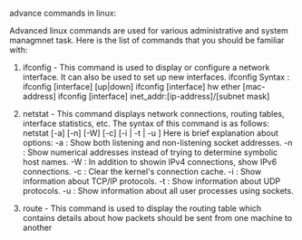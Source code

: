 advance commands in linux:

Advanced linux commands are used for various administrative and system managmnet task. 
Here is the list of commands  that you should be familiar with:

1. ifconfig  - This command is used to display or configure a network interface. 
    It can also   be used to set up new interfaces.
        ifconfig
        Syntax : ifconfig [interface] [up|down]
                ifconfig [interface] hw  ether [mac-address]
                ifconfig [interface] inet_addr:[ip-address]/[subnet mask]
                         
2. netstat - This command displays network connections, routing tables, interface statistics, etc.
     The syntax of this command is as follows:
         netstat [-a] [-n] [-W] [-c] [-i | -t | -u ] 
         Here is brief explanation about options:
         -a : Show both listening and non-listening socket addresses.
         -n : Show numerical addresses instead of trying to determine symbolic host names.
         -W : In addition to showin IPv4 connections, show IPv6 connections.
         -c : Clear the kernel's connection cache.
         -i : Show information about TCP/IP protocols.
         -t : Show information about UDP protocols.
         -u : Show information about all user processes using sockets.
             
3. route - This command is used to display the routing table which contains details about how packets should be sent from one machine to another 
